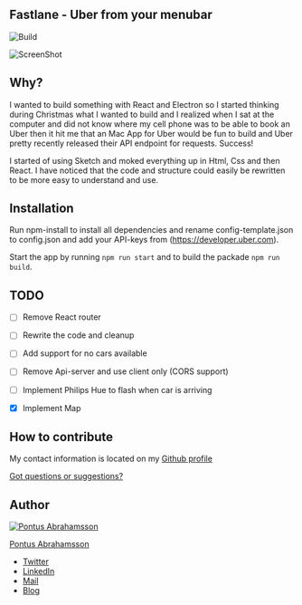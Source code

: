 ## Fastlane - Uber from your menubar

![Build](https://travis-ci.org/pontusab/Fastlane.svg?branch=master)

![ScreenShot](http://fastlaneapp.co/assets/img/fullscreen.png)

## Why?
I wanted to build something with React and Electron so I started thinking during Christmas what I wanted to build and I realized when I sat at the computer and did not know where my cell phone was to be able to book an Uber then it hit me that an Mac App for Uber would be fun to build and Uber pretty recently released their API endpoint for requests. Success!

I started of using Sketch and moked everything up in Html, Css and then React. I have noticed that the code and structure could easily be rewritten to be more easy to understand and use.

## Installation
Run npm-install to install all dependencies and rename config-template.json to config.json and add your API-keys from (https://developer.uber.com).

Start the app by running `npm run start` and to build the packade `npm run build`.

## TODO
- [ ] Remove React router
- [ ] Rewrite the code and cleanup
- [ ] Add support for no cars available
- [ ] Remove Api-server and use client only (CORS support)
- [ ] Implement Philips Hue to flash when car is arriving
- [x] Implement Map


## How to contribute
My contact information is located on my [Github profile](https://github.com/pontusab)

[Got questions or suggestions?](https://github.com/pontusab/Fastlane/issues)

## Author

[![Pontus Abrahamsson](https://avatars2.githubusercontent.com/u/655158?v=3&u=60ff29b56ebe0343294ea2b55f9c0fd43a0d9341&s=140)](https://sindresorhus.com)

[Pontus Abrahamsson](https://twitter.com/pontusab)

* [Twitter](https://twitter.com/pontusab)
* [LinkedIn](https://www.linkedin.com/in/pontusabrahamsson)
* [Mail](mailto:info@wdlinkoping.se)
* [Blog](https://medium.com/@pontusab)

